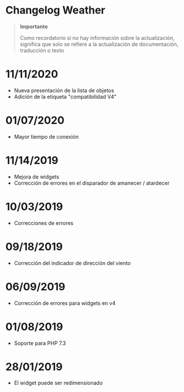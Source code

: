 # Changelog Weather

>**Importante**
>
>Como recordatorio si no hay información sobre la actualización, significa que solo se refiere a la actualización de documentación, traducción o texto

# 11/11/2020

- Nueva presentación de la lista de objetos
- Adición de la etiqueta "compatibilidad V4"

# 01/07/2020

- Mayor tiempo de conexión

# 11/14/2019

- Mejora de widgets
- Corrección de errores en el disparador de amanecer / atardecer

# 10/03/2019

- Correcciones de errores

# 09/18/2019

- Corrección del indicador de dirección del viento

# 06/09/2019

- Corrección de errores para widgets en v4

# 01/08/2019

- Soporte para PHP 7.3

# 28/01/2019

- El widget puede ser redimensionado

